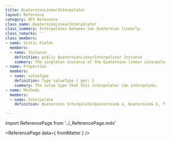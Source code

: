 ```yaml
---
title: QuaternionLinearInterpolator
layout: Reference
category: API Reference
class_name: QuaternionLinearInterpolator
class_summary: Interpolates between two Quaternion linearly.
class_remarks: ''
class_members:
- name: Static Fields
  members:
  - name: Instance
    definition: public QuaternionLinearInterpolator Instance
    summary: The singleton instance of the Quaternion linear interpolator.
- name: Properties
  members:
  - name: valueType
    definition: Type valueType { get; }
    summary: The value type that this interpolator can interpolate.
- name: Methods
  members:
  - name: Interpolate
    definition: Quaternion Interpolate(Quaternion& a, Quaternion& b, float t)

---
```

import ReferencePage from '../_ReferencePage.mdx'

<ReferencePage data={ frontMatter } />
